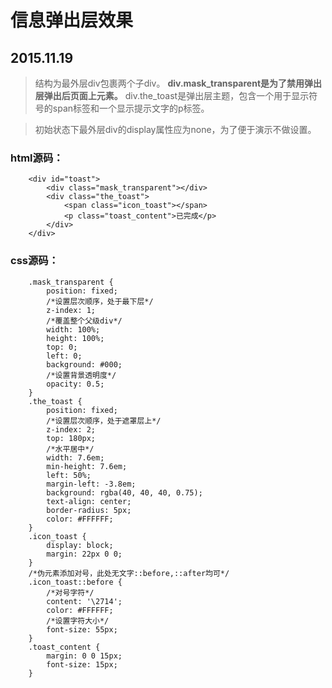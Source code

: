 # 信息弹出层效果
## 2015.11.19

> 结构为最外层div包裹两个子div。
> **div.mask_transparent是为了禁用弹出层弹出后页面上元素。**
> div.the_toast是弹出层主题，包含一个用于显示符号的span标签和一个显示提示文字的p标签。

> 初始状态下最外层div的display属性应为none，为了便于演示不做设置。

### html源码：

		<div id="toast">
	    	<div class="mask_transparent"></div>
	    	<div class="the_toast">
	       		<span class="icon_toast"></span>
	        	<p class="toast_content">已完成</p>
	    	</div>
		</div>

### css源码：
		
		.mask_transparent {
			position: fixed;
			/*设置层次顺序，处于最下层*/
			z-index: 1;
			/*覆盖整个父级div*/
			width: 100%;
			height: 100%;
			top: 0;
			left: 0;
			background: #000;
			/*设置背景透明度*/
			opacity: 0.5;
		}
		.the_toast {
			position: fixed;
			/*设置层次顺序，处于遮罩层上*/
			z-index: 2;
			top: 180px;
			/*水平居中*/
			width: 7.6em;
			min-height: 7.6em;
			left: 50%;
			margin-left: -3.8em;
			background: rgba(40, 40, 40, 0.75);
			text-align: center;
			border-radius: 5px;
			color: #FFFFFF;
		}
		.icon_toast {
			display: block;
			margin: 22px 0 0;
		}
		/*伪元素添加对号，此处无文字::before,::after均可*/
		.icon_toast::before {
			/*对号字符*/
			content: '\2714';
			color: #FFFFFF;
			/*设置字符大小*/
			font-size: 55px;
		}
		.toast_content {
			margin: 0 0 15px;
			font-size: 15px;
		}